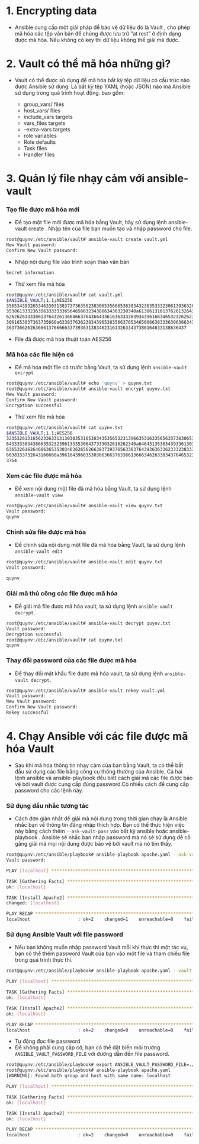 # 1. Encrypting data

- Ansible cung cấp một giải pháp để bảo vệ dữ liệu đó là Vault , cho phép mã hóa các tệp văn bản để chúng được lưu trữ “at rest” ở định dạng được mã hóa. Nếu không có key thì dữ liệu không thể giải mã được.

# 2. Vault có thể mã hóa những gì?

- Vault có thể được sử dụng để mã hóa bất kỳ tệp dữ liệu có cấu trúc nào được Ansible sử dụng. Là bất kỳ tệp YAML (hoặc JSON) nào mà Ansible sử dụng trong quá trình hoạt động. bao gồm:

<ul>
  <ul>
    <li> group_vars/ files
    <li> host_vars/ files
    <li> include_vars targets
    <li> vars_files targets
    <li> –extra-vars targets
    <li> role variables
    <li> Role defaults
    <li> Task files
    <li> Handler files
      </ul>
  </ul>
 
 
 # 3. Quản lý file nhạy cảm với ansible-vault
 ### Tạo file được mã hóa mới
 
 - Để tạo một file mới được mã hóa bằng Vault, hãy sử dụng lệnh ansible-vault create . Nhập tên của file bạn muốn tạo và nhập password cho file.

```sh
root@quynv:/etc/ansible/vault# ansible-vault create vault.yml
New Vault password: 
Confirm New Vault password: 
```
- Nhập nội dung file vào trình soạn thảo văn bản

```sh
Secret information 
```
- Thử xem file mã hóa

```sh
root@quynv:/etc/ansible/vault# cat vault.yml 
$ANSIBLE_VAULT;1.1;AES256
35653439326534633031383737363562383065356665363034323635333230613936326236663030
3538613332363563333333656465663234386634363230340a613861316137626132643731396434
62626263333061376432613664663764366433616363333839343961663465323262623566333366
3061653037363735660a633837636238343965383566376534656666383336306366343630356433
36373662626366613766666337393631383462316132633437386164633138636437
```
- File đã được mã hóa thuật toán AES256

### Mã hóa các file hiện có

- Để mã hóa một file có trước bằng Vault, ta sử dụng lệnh `ansible-vault encrypt`

```sh
root@quynv:/etc/ansible/vault# echo 'quynv' > quynv.txt 
root@quynv:/etc/ansible/vault# ansible-vault encrypt quynv.txt 
New Vault password: 
Confirm New Vault password: 
Encryption successful
```
- Thử xem file mã hóa

```sh
root@quynv:/etc/ansible/vault# cat quynv.txt 
$ANSIBLE_VAULT;1.1;AES256
32353261316562336331313030353165383435356532313966353163356563373830653730616431
6433333834386635323239613335306437333032616262340a646431353634393361303939323764
63653261626466636535303463626562663837393765633637643936363362333238333566656564
6638333732643166660a396164396635303663663763366136663462633834376465323037663138
3764
```

### Xem các file được mã hóa

- Để xem nội dung một file đã mã hóa bằng Vault, ta sử dụng lệnh `ansible-vault view`


```sh
root@quynv:/etc/ansible/vault# ansible-vault view quynv.txt 
Vault password: 
quynv
```

### Chỉnh sửa file được mã hóa

- Để chỉnh sửa nội dung một file đã mã hóa bằng Vault, ta sử dụng lệnh `ansible-vault edit`

```sh
root@quynv:/etc/ansible/vault# ansible-vault edit quynv.txt 
Vault password: 

quynv
```

### Giải mã thủ công các file được mã hóa

- Để giải mã file được mã hóa vault, ta sử dụng lệnh `ansible-vault decrypt`.

```sh
root@quynv:/etc/ansible/vault# ansible-vault decrypt quynv.txt 
Vault password: 
Decryption successful
root@quynv:/etc/ansible/vault# cat quynv.txt 
quynv
```

### Thay đổi password của các file được mã hóa

- Để thay đổi mật khẩu file được mã hóa vault, ta sử dụng lệnh `ansible-vault decrypt`.
```sh
root@quynv:/etc/ansible/vault# ansible-vault rekey vault.yml 
Vault password: 
New Vault password: 
Confirm New Vault password: 
Rekey successful
```

# 4. Chạy Ansible với các file được mã hóa Vault

- Sau khi mã hóa thông tin nhạy cảm của bạn bằng Vault, ta có thể bắt đầu sử dụng các file bằng công cụ thông thường của Ansible. Cả hai lệnh ansible và ansible-playbook đều biết cách giải mã các file được bảo vệ bởi vault được cung cấp đúng password.Có nhiều cách để cung cấp password cho các lệnh này.

### Sử dụng dấu nhắc tương tác

- Cách đơn giản nhất để giải mã nội dung trong thời gian chạy là Ansible nhắc bạn về thông tin đăng nhập thích hợp. Bạn có thể thực hiện việc này bằng cách thêm `--ask-vault-pass` vào bất kỳ ansible hoặc ansible-playbook . Ansible sẽ nhắc bạn nhập password mà nó sẽ sử dụng để cố gắng giải mã mọi nội dung được bảo vệ bởi vault mà nó tìm thấy.

```sh
root@quynv:/etc/ansible/playbook# ansible-playbook apache.yaml --ask-vault-pass
Vault password: 

PLAY [localhost] *********************************************************************************************************************************************************

TASK [Gathering Facts] ***************************************************************************************************************************************************
ok: [localhost]

TASK [Install Apache2] ***************************************************************************************************************************************************
changed: [localhost]

PLAY RECAP ***************************************************************************************************************************************************************
localhost                  : ok=2    changed=1    unreachable=0    failed=0    skipped=0    rescued=0    ignored=0   
```
### Sử dụng Ansible Vault với file password

- Nếu bạn không muốn nhập password Vault mỗi khi thực thi một tác vụ, bạn có thể thêm password Vault của bạn vào một file và tham chiếu file trong quá trình thực thi.
```sh
root@quynv:/etc/ansible/playbook# ansible-playbook apache.yaml --vault-password-file=password.txt 

PLAY [localhost] *********************************************************************************************************************************************************

TASK [Gathering Facts] ***************************************************************************************************************************************************
ok: [localhost]

TASK [Install Apache2] ***************************************************************************************************************************************************
ok: [localhost]

PLAY RECAP ***************************************************************************************************************************************************************
localhost                  : ok=2    changed=0    unreachable=0    failed=0    skipped=0    rescued=0    ignored=0   
```
- Tự động đọc file password
- Để không phải cung cấp cờ, bạn có thể đặt biến môi trường `ANSIBLE_VAULT_PASSWORD_FILE` với đường dẫn đến file password.

```sh
root@quynv:/etc/ansible/playbook# export ANSIBLE_VAULT_PASSWORD_FILE=./password.txt 
root@quynv:/etc/ansible/playbook# ansible-playbook apache.yaml
[WARNING]: Found both group and host with same name: localhost

PLAY [localhost] *********************************************************************************************************************************************************

TASK [Gathering Facts] ***************************************************************************************************************************************************
ok: [localhost]

TASK [Install Apache2] ***************************************************************************************************************************************************
ok: [localhost]

PLAY RECAP ***************************************************************************************************************************************************************
localhost                  : ok=2    changed=0    unreachable=0    failed=0    skipped=0    rescued=0    ignored=0   
```













